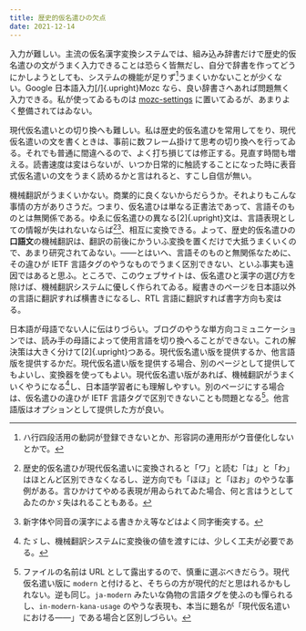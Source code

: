 ```yaml
---
title: 歴史的仮名遣ひの欠点
date: 2021-12-14
---
```


入力が難しい。主流の仮名漢字変換システムでは、組み込み辞書だけで歴史的仮名遣ひの文がうまく入力できることは恐らく皆無だし、自分で辞書を作ってどうにかしようとしても、システムの機能が足りず[^1]うまくいかないことが少くない。Google 日本語入力[/]{.upright}Mozc なら、良い辞書さへあれば問題無く入力できる。私が使ってゐるものは [mozc-settings](https://github.com/sueka/dotfiles/blob/master/mozc-settings) に置いてゐるが、あまりよく整備されてはゐない。

[^1]: ハ行四段活用の動詞が登録できないとか、形容詞の連用形がウ音便化しないとかで。

現代仮名遣いとの切り換へも難しい。私は歴史的仮名遣ひを常用してをり、現代仮名遣いの文を書くときは、事前に数フレーム掛けて思考の切り換へを行ってゐる。それでも普通に間違へるので、よく打ち損じては修正する。見直す時間も増える。読書速度は変はらないが、いつか日常的に触読することになった時に表音式仮名遣いの文をうまく読めるかと言はれると、すこし自信が無い。

機械翻訳がうまくいかない。商業的に良くないからだらうか。それよりもこんな事情の方がありさうだ。つまり、仮名遣ひは単なる正書法であって、言語そのものとは無関係である。ゆゑに仮名遣ひの異なる[2]{.upright}文は、言語表現としての情報が失はれないならば[^2][^3]、相互に変換できる。よって、歴史的仮名遣ひの<b>口語文</b>の機械翻訳は、翻訳の前後にかういふ変換を置くだけで大抵うまくいくので、あまり研究されてゐない。——とはいへ、言語そのものと無関係なために、その違ひが IETF 言語タグのやうなものでうまく区別できない、といふ事実も遠因ではあると思ふ。ところで、このウェブサイトは、仮名遣ひと漢字の選び方を除けば、機械翻訳システムに優しく作られてゐる。縦書きのページを日本語以外の言語に翻訳すれば横書きになるし、RTL 言語に翻訳すれば書字方向も変はる。

[^2]: 歴史的仮名遣ひが現代仮名遣いに変換されると「ワ」と読む「は」と「わ」はほとんど区別できなくなるし、逆方向でも「ほほ」と「ほお」のやうな事例がある。言ひかけてやめる表現が用ゐられてゐた場合、何と言はうとしてゐたのかゞ失はれることもある。
[^3]: 新字体や同音の漢字による書きかえ等などはよく同字衝突する。

日本語が母語でない人に伝はりづらい。ブログのやうな単方向コミュニケーションでは、読み手の母語によって使用言語を切り換へることができない。これの解決策は大きく分けて[2]{.upright}つある。現代仮名遣い版を提供するか、他言語版を提供するかだ。現代仮名遣い版を提供する場合、別のページとして提供してもよいし、変換器を使ってもよい。現代仮名遣い版があれば、機械翻訳がうまくいくやうになる[^4]し、日本語学習者にも理解しやすい。別のページにする場合は、仮名遣ひの違ひが IETF 言語タグで区別できないことも問題となる[^5]。他言語版はオプションとして提供した方が良い。

[^4]: たゞし、機械翻訳システムに変換後の値を渡すには、少しく工夫が必要である。
[^5]: ファイルの名前は URL として露出するので、慎重に選ぶべきだらう。現代仮名遣い版に `modern` と付けると、そちらの方が現代的だと思はれるかもしれない。逆も同じ。`ja-modern` みたいな偽物の言語タグを使ふのも憚られるし、`in-modern-kana-usage` のやうな表現も、本当に題名が「現代仮名遣いにおける——」である場合と区別しづらい。
